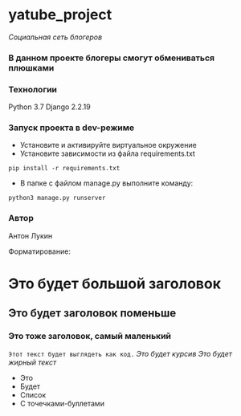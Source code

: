 # yatube_project

_Социальная сеть блогеров_

### В данном проекте блогеры смогут обмениваться плюшками

### Технологии
Python 3.7
Django 2.2.19

### Запуск проекта в dev-режиме
- Установите и активируйте виртуальное окружение
- Установите зависимости из файла requirements.txt
```
pip install -r requirements.txt
``` 
- В папке с файлом manage.py выполните команду:
```
python3 manage.py runserver
```
### Автор
Антон Лукин

Форматирование:
# Это будет большой заголовок
## Это будет заголовок поменьше
### Это тоже заголовок, самый маленький
``` Этот текст будет выглядеть как код. ```
_Это будет курсив_
*Это будет жирный текст*
- Это
- Будет
- Список
- С точечками-буллетами
